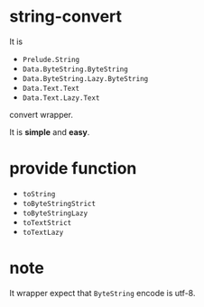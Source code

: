 # string-convert

It is

* `Prelude.String`
* `Data.ByteString.ByteString`
* `Data.ByteString.Lazy.ByteString`
* `Data.Text.Text`
* `Data.Text.Lazy.Text`

convert wrapper.

It is **simple** and **easy**.

# provide function

* `toString`
* `toByteStringStrict`
* `toByteStringLazy`
* `toTextStrict`
* `toTextLazy`

# note

It wrapper expect that `ByteString` encode is utf-8.
